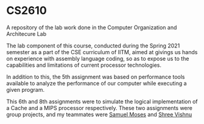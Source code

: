 # CS2610
A repository of the lab work done in the Computer Organization and Architecure Lab

The lab component of this course, conducted during the Spring 2021 semester as a part of the CSE curriculum of IITM, aimed at givings us hands on experience with assembly language coding, so as to expose us to the capabilities and limitations of current processor technologies.

In addition to this, the 5th assignment was based on performance tools available to analyze the performance of our computer while executing a given program.

This 6th and 8th assignments were to simulate the logical implementation of a Cache and a MIPS processor respectively. These two assignments were group projects, and my teammates were [Samuel Moses](https://github.com/SamuelMosesA) and [Shree Vishnu](https://github.com/shvishnu)
